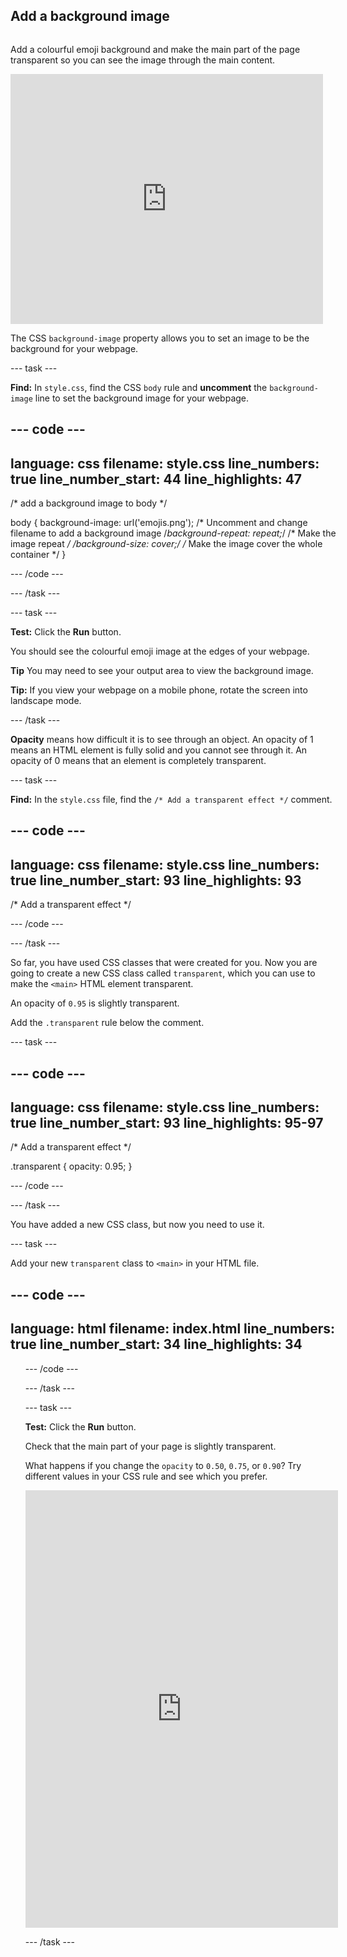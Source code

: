 ## Add a background image

<div style="display: flex; flex-wrap: wrap">
<div style="flex-basis: 200px; flex-grow: 1; margin-right: 15px;">

Add a colourful emoji background and make the main part of the page transparent so you can see the image through the main content.


<div>
<iframe src="https://editor.raspberrypi.org/en/embed/viewer/top-5-emoji-list-step-4" width="500" height="400" frameborder="0" marginwidth="0" marginheight="0" allowfullscreen> </iframe>
</div>


The CSS `background-image` property allows you to set an image to be the background for your webpage.

\--- task ---

**Find:** In `style.css`, find the CSS `body` rule and **uncomment** the `background-image` line to set the background image for your webpage.

## --- code ---

language: css
filename: style.css
line_numbers: true
line_number_start: 44
line_highlights: 47
--------------------------------------------------------

/\* add a background image to body \*/

body {
background-image: url('emojis.png'); /\* Uncomment and change filename to add a background image
/_background-repeat: repeat;_/ /\* Make the image repeat _/
/_background-size: cover;_/ /_ Make the image cover the whole container \*/
}

\--- /code ---

\--- /task ---

\--- task ---

**Test:** Click the **Run** button.

You should see the colourful emoji image at the edges of your webpage.

**Tip** You may need to see your output area to view the background image.

**Tip:** If you view your webpage on a mobile phone, rotate the screen into landscape mode.

\--- /task ---

**Opacity** means how difficult it is to see through an object. An opacity of 1 means an HTML element is fully solid and you cannot see through it. An opacity of 0 means that an element is completely transparent.

\--- task ---

**Find:** In the `style.css` file, find the `/* Add a transparent effect */` comment.

## --- code ---

language: css
filename: style.css
line_numbers: true
line_number_start: 93
line_highlights: 93
--------------------------------------------------------

/\* Add a transparent effect \*/

\--- /code ---

\--- /task ---

So far, you have used CSS classes that were created for you. Now you are going to create a new CSS class called `transparent`, which you can use to make the `<main>` HTML element transparent.

An opacity of `0.95` is slightly transparent.

Add the `.transparent` rule below the comment.

\--- task ---

## --- code ---

language: css
filename: style.css
line_numbers: true
line_number_start: 93
line_highlights: 95-97
-----------------------------------------------------------

/\* Add a transparent effect \*/

.transparent {
opacity: 0.95;
}

\--- /code ---

\--- /task ---

You have added a new CSS class, but now you need to use it.

\--- task ---

Add your new `transparent` class to `<main>` in your HTML file.

## --- code ---

language: html
filename: index.html
line_numbers: true
line_number_start: 34
line_highlights: 34
--------------------------------------------------------

<main class="transparent">
  <section class="wrap">    
    <ol class="wide">

\--- /code ---

\--- /task ---

\--- task ---

**Test:** Click the **Run** button.

Check that the main part of your page is slightly transparent.

What happens if you change the `opacity` to `0.50`, `0.75`, or `0.90`? Try different values in your CSS rule and see which you prefer.

<div>
<iframe src="https://editor.raspberrypi.org/en/embed/viewer/top-5-emoji-list-step-4" width="500" height="700" frameborder="0" marginwidth="0" marginheight="0" allowfullscreen> </iframe>
</div>

\--- /task ---
